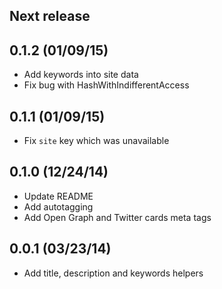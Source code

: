 ## Next release

## 0.1.2 (01/09/15)

* Add keywords into site data
* Fix bug with HashWithIndifferentAccess

## 0.1.1 (01/09/15)

* Fix `site` key which was unavailable

## 0.1.0 (12/24/14)

* Update README
* Add autotagging
* Add Open Graph and Twitter cards meta tags

## 0.0.1 (03/23/14)

* Add title, description and keywords helpers

